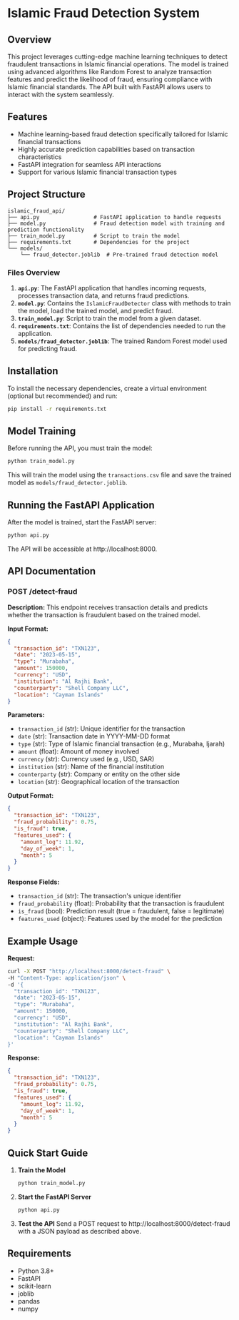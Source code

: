 # Islamic Fraud Detection System

## Overview
This project leverages cutting-edge machine learning techniques to detect fraudulent transactions in Islamic financial operations. The model is trained using advanced algorithms like Random Forest to analyze transaction features and predict the likelihood of fraud, ensuring compliance with Islamic financial standards. The API built with FastAPI allows users to interact with the system seamlessly.

## Features
- Machine learning-based fraud detection specifically tailored for Islamic financial transactions
- Highly accurate prediction capabilities based on transaction characteristics
- FastAPI integration for seamless API interactions
- Support for various Islamic financial transaction types

## Project Structure
```
islamic_fraud_api/
├── api.py                 # FastAPI application to handle requests
├── model.py               # Fraud detection model with training and prediction functionality
├── train_model.py         # Script to train the model
├── requirements.txt       # Dependencies for the project
└── models/
    └── fraud_detector.joblib  # Pre-trained fraud detection model
```

### Files Overview
1. **`api.py`**: The FastAPI application that handles incoming requests, processes transaction data, and returns fraud predictions.
2. **`model.py`**: Contains the `IslamicFraudDetector` class with methods to train the model, load the trained model, and predict fraud.
3. **`train_model.py`**: Script to train the model from a given dataset.
4. **`requirements.txt`**: Contains the list of dependencies needed to run the application.
5. **`models/fraud_detector.joblib`**: The trained Random Forest model used for predicting fraud.

## Installation

To install the necessary dependencies, create a virtual environment (optional but recommended) and run:

```bash
pip install -r requirements.txt
```

## Model Training

Before running the API, you must train the model:

```bash
python train_model.py
```

This will train the model using the `transactions.csv` file and save the trained model as `models/fraud_detector.joblib`.

## Running the FastAPI Application

After the model is trained, start the FastAPI server:

```bash
python api.py
```

The API will be accessible at http://localhost:8000.

## API Documentation

### POST /detect-fraud

**Description:**
This endpoint receives transaction details and predicts whether the transaction is fraudulent based on the trained model.

**Input Format:**
```json
{
  "transaction_id": "TXN123",
  "date": "2023-05-15",
  "type": "Murabaha",
  "amount": 150000,
  "currency": "USD",
  "institution": "Al Rajhi Bank",
  "counterparty": "Shell Company LLC",
  "location": "Cayman Islands"
}
```

**Parameters:**
- `transaction_id` (str): Unique identifier for the transaction
- `date` (str): Transaction date in YYYY-MM-DD format
- `type` (str): Type of Islamic financial transaction (e.g., Murabaha, Ijarah)
- `amount` (float): Amount of money involved
- `currency` (str): Currency used (e.g., USD, SAR)
- `institution` (str): Name of the financial institution
- `counterparty` (str): Company or entity on the other side
- `location` (str): Geographical location of the transaction

**Output Format:**
```json
{
  "transaction_id": "TXN123",
  "fraud_probability": 0.75,
  "is_fraud": true,
  "features_used": {
    "amount_log": 11.92,
    "day_of_week": 1,
    "month": 5
  }
}
```

**Response Fields:**
- `transaction_id` (str): The transaction's unique identifier
- `fraud_probability` (float): Probability that the transaction is fraudulent
- `is_fraud` (bool): Prediction result (true = fraudulent, false = legitimate)
- `features_used` (object): Features used by the model for the prediction

## Example Usage

**Request:**
```bash
curl -X POST "http://localhost:8000/detect-fraud" \
-H "Content-Type: application/json" \
-d '{
  "transaction_id": "TXN123",
  "date": "2023-05-15",
  "type": "Murabaha",
  "amount": 150000,
  "currency": "USD",
  "institution": "Al Rajhi Bank",
  "counterparty": "Shell Company LLC",
  "location": "Cayman Islands"
}'
```

**Response:**
```json
{
  "transaction_id": "TXN123",
  "fraud_probability": 0.75,
  "is_fraud": true,
  "features_used": {
    "amount_log": 11.92,
    "day_of_week": 1,
    "month": 5
  }
}
```

## Quick Start Guide

1. **Train the Model**
   ```bash
   python train_model.py
   ```

2. **Start the FastAPI Server**
   ```bash
   python api.py
   ```

3. **Test the API**
   Send a POST request to http://localhost:8000/detect-fraud with a JSON payload as described above.

## Requirements
- Python 3.8+
- FastAPI
- scikit-learn
- joblib
- pandas
- numpy

